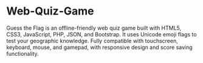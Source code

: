 # Web-Quiz-Game
Guess the Flag is an offline-friendly web quiz game built with HTML5, CSS3, JavaScript, PHP, JSON, and Bootstrap. It uses Unicode emoji flags to test your geographic knowledge. Fully compatible with touchscreen, keyboard, mouse, and gamepad, with responsive design and score saving functionality.
